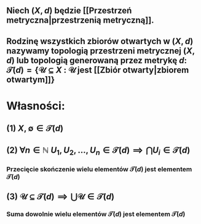 ## Niech $(X,d)$ będzie [[Przestrzeń metryczna|przestrzenią metryczną]].
## Rodzinę wszystkich zbiorów otwartych w ($X,d$) nazywamy **topologią przestrzeni metrycznej $(X,d)$** lub  **topologią generowaną przez metrykę $d$**: $\mathcal{T}(d)  = \{\mathcal{U}\subseteq X$ : $\mathcal{U}$  jest [[Zbiór otwarty|zbiorem otwartym]]$\}$

# **Własności**:
## (1) $X, \emptyset \in \mathcal{T}(d)$
## (2)  $\forall n \in \mathbb{N}\: U_1, U_2,...,U_n  \in \mathcal{T}(d) \implies \bigcap U_i \in \mathcal{T}(d)$
### Przecięcie skończenie wielu elementów $\mathcal{T}(d)$ jest elementem $\mathcal{T}(d)$
## (3) $\mathcal{U} \subseteq \mathcal{T}(d) \implies \bigcup \mathcal{U} \in \mathcal{T}(d)$
### Suma dowolnie wielu elementów $\mathcal{T}(d)$ jest elementem $\mathcal{T}(d)$ 